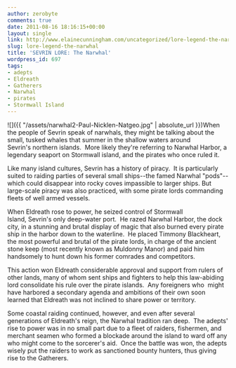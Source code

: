 ```yaml
---
author: zerobyte
comments: true
date: 2011-08-16 18:16:15+00:00
layout: single
link: http://www.elainecunningham.com/uncategorized/lore-legend-the-narwhal/
slug: lore-legend-the-narwhal
title: 'SEVRIN LORE: The Narwhal'
wordpress_id: 697
tags:
- adepts
- Eldreath
- Gatherers
- Narwhal
- pirates
- Stormwall Island
---
```


![]({{ "/assets/narwhal2-Paul-Nicklen-Natgeo.jpg" | absolute_url }})When the people of Sevrin speak of narwhals, they might be talking about the small, tusked whales that summer in the shallow waters around Sevrin's northern islands.  More likely they're referring to Narwhal Harbor, a legendary seaport on Stormwall island, and the pirates who once ruled it.

Like many island cultures, Sevrin has a history of piracy.  It is particularly suited to raiding parties of several small ships--the famed Narwhal "pods"--which could disappear into rocky coves impassible to larger ships. But large-scale piracy was also practiced, with some pirate lords commanding fleets of well armed vessels.

When Eldreath rose to power, he seized control of Stormwall Island, Sevrin's only deep-water port.  He razed Narwhal Harbor, the dock city, in a stunning and brutal display of magic that also burned every pirate ship in the harbor down to the waterline.  He placed Timmony Blackheart, the most powerful and brutal of the pirate lords, in charge of the ancient stone keep (most recently known as Muldonny Manor) and paid him handsomely to hunt down his former comrades and competitors.

This action won Eldreath considerable approval and support from rulers of other lands, many of whom sent ships and fighters to help this law-abiding lord consolidate his rule over the pirate islands.  Any foreigners who  might have harbored a secondary agenda and ambitions of their own soon learned that Eldreath was not inclined to share power or territory.

Some coastal raiding continued, however, and even after several generations of Eldreath's reign, the Narwhal tradition ran deep.  The adepts' rise to power was in no small part due to a fleet of raiders, fishermen, and merchant seamen who formed a blockade around the island to ward off any who might come to the sorcerer's aid.  Once the battle was won, the adepts wisely put the raiders to work as sanctioned bounty hunters, thus giving rise to the Gatherers.
